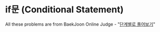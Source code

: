 # if문 (Conditional Statement)

All these problems are from BaekJoon Online Judge - "[단계별로 풀어보기](https://www.acmicpc.net/step/4)"